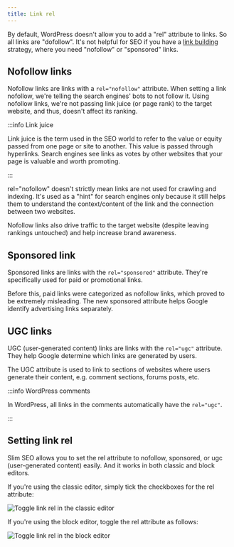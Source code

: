 ```yaml
---
title: Link rel
---
```


By default, WordPress doesn't allow you to add a "rel" attribute to links. So all links are "dofollow". It's not helpful for SEO if you have a [link building](https://wpslimseo.com/products/slim-seo-link-manager/) strategy, where you need "nofollow" or "sponsored" links.

## Nofollow links

Nofollow links are links with a `rel="nofollow"` attribute. When setting a link nofollow, we're telling the search engines' bots to not follow it. Using nofollow links, we're not passing link juice (or page rank) to the target website, and thus, doesn't affect its ranking.

:::info Link juice

Link juice is the term used in the SEO world to refer to the value or equity passed from one page or site to another. This value is passed through hyperlinks. Search engines see links as votes by other websites that your page is valuable and worth promoting.

:::

rel="nofollow" doesn't strictly mean links are not used for crawling and indexing. It's used as a "hint" for search engines only because it still helps them to understand the context/content of the link and the connection between two websites.

Nofollow links also drive traffic to the target website (despite leaving rankings untouched) and help increase brand awareness.

## Sponsored link

Sponsored links are links with the `rel="sponsored"` attribute. They're specifically used for paid or promotional links.

Before this, paid links were categorized as nofollow links, which proved to be extremely misleading. The new sponsored attribute helps Google identify advertising links separately.

## UGC links

UGC (user-generated content) links are links with the `rel="ugc"` attribute. They help Google determine which links are generated by users.

The UGC attribute is used to link to sections of websites where users generate their content, e.g. comment sections, forums posts, etc.

:::info WordPress comments

In WordPress, all links in the comments automatically have the `rel="ugc"`.

:::

## Setting link rel

Slim SEO allows you to set the rel attribute to nofollow, sponsored, or ugc (user-generated content) easily. And it works in both classic and block editors.

If you're using the classic editor, simply tick the checkboxes for the rel attribute:

![Toggle link rel in the classic editor](https://i.imgur.com/7cGLJlO.png)

If you're using the block editor, toggle the rel attribute as follows:

![Toggle link rel in the block editor](https://i.imgur.com/OBM5iuP.png)